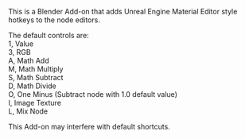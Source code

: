 This is a Blender Add-on that adds Unreal Engine Material Editor style hotkeys to the node editors.<br />

The default controls are:<br />
1, Value<br />
3, RGB<br />
A, Math Add<br />
M, Math Multiply<br />
S, Math Subtract<br />
D, Math Divide<br />
O, One Minus (Subtract node with 1.0 default value)<br />
I, Image Texture<br />
L, Mix Node<br />

This Add-on may interfere with default shortcuts.
